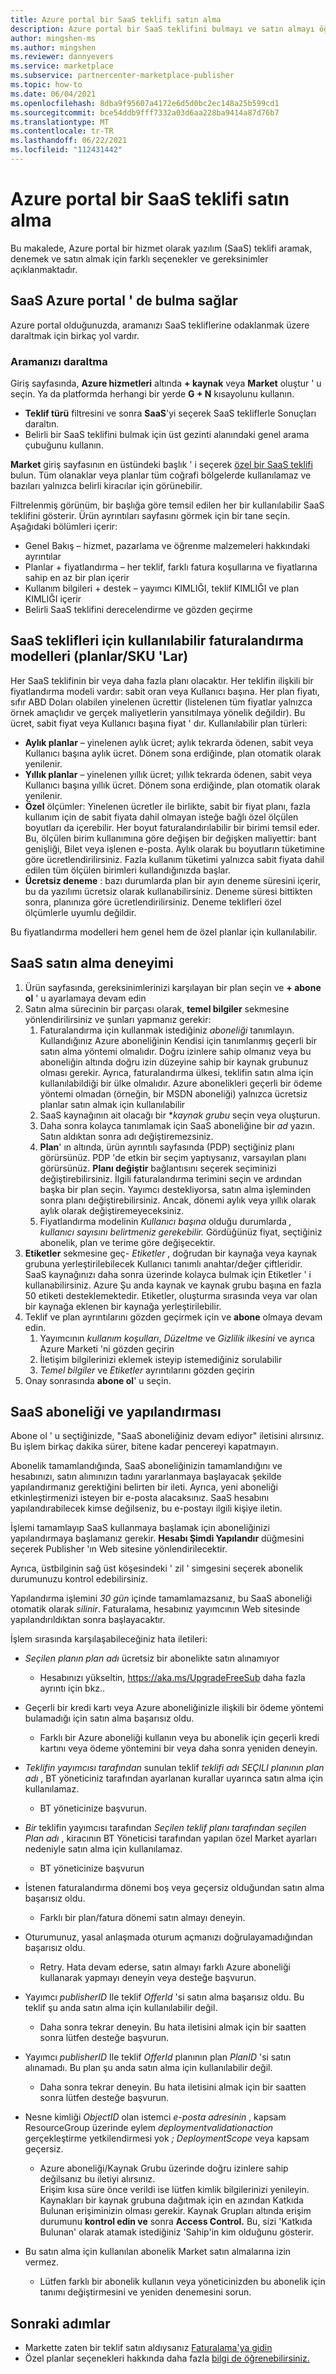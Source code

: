 ```yaml
---
title: Azure portal bir SaaS teklifi satın alma
description: Azure portal bir SaaS teklifini bulmayı ve satın almayı öğrenin.
author: mingshen-ms
ms.author: mingshen
ms.reviewer: dannyevers
ms.service: marketplace
ms.subservice: partnercenter-marketplace-publisher
ms.topic: how-to
ms.date: 06/04/2021
ms.openlocfilehash: 8dba9f95607a4172e6d5d0bc2ec148a25b599cd1
ms.sourcegitcommit: bce54ddb9fff7332a03d6aa228ba9414a87d76b7
ms.translationtype: MT
ms.contentlocale: tr-TR
ms.lasthandoff: 06/22/2021
ms.locfileid: "112431442"
---
```

# <a name="purchase-a-saas-offer-in-azure-portal"></a>Azure portal bir SaaS teklifi satın alma

Bu makalede, Azure portal bir hizmet olarak yazılım (SaaS) teklifi aramak, denemek ve satın almak için farklı seçenekler ve gereksinimler açıklanmaktadır.

## <a name="saas-offers-discovery-in-azure-portal"></a>SaaS Azure portal ' de bulma sağlar

Azure portal olduğunuzda, aramanızı SaaS tekliflerine odaklanmak üzere daraltmak için birkaç yol vardır.

### <a name="narrowing-your-search"></a>Aramanızı daraltma

Giriş sayfasında, **Azure hizmetleri** altında **+ kaynak** veya **Market** oluştur ' u seçin. Ya da platformda herhangi bir yerde **G + N** kısayolunu kullanın.

- **Teklif türü** filtresini ve sonra **SaaS**'yi seçerek SaaS tekliflerle Sonuçları daraltın.
- Belirli bir SaaS teklifini bulmak için üst gezinti alanındaki genel arama çubuğunu kullanın.

**Market** giriş sayfasının en üstündeki başlık ' i seçerek [özel bir SaaS teklifi](/marketplace/private-offers) bulun. Tüm olanaklar veya planlar tüm coğrafi bölgelerde kullanılamaz ve bazıları yalnızca belirli kiracılar için görünebilir.

Filtrelenmiş görünüm, bir başlığa göre temsil edilen her bir kullanılabilir SaaS teklifini gösterir. Ürün ayrıntıları sayfasını görmek için bir tane seçin. Aşağıdaki bölümleri içerir:

- Genel Bakış – hizmet, pazarlama ve öğrenme malzemeleri hakkındaki ayrıntılar
- Planlar + fiyatlandırma – her teklif, farklı fatura koşullarına ve fiyatlarına sahip en az bir plan içerir
- Kullanım bilgileri + destek – yayımcı KIMLIĞI, teklif KIMLIĞI ve plan KIMLIĞI içerir
- Belirli SaaS teklifini derecelendirme ve gözden geçirme

## <a name="available-billing-models-plansskus-for-saas-offers"></a>SaaS teklifleri için kullanılabilir faturalandırma modelleri (planlar/SKU 'Lar)

Her SaaS teklifinin bir veya daha fazla planı olacaktır. Her teklifin ilişkili bir fiyatlandırma modeli vardır: sabit oran veya Kullanıcı başına. Her plan fiyatı, sıfır ABD Doları olabilen yinelenen ücrettir (listelenen tüm fiyatlar yalnızca örnek amaçlıdır ve gerçek maliyetlerin yansıtılmaya yönelik değildir). Bu ücret, sabit fiyat veya Kullanıcı başına fiyat ' dır. Kullanılabilir plan türleri:

- **Aylık planlar** – yinelenen aylık ücret; aylık tekrarda ödenen, sabit veya Kullanıcı başına aylık ücret. Dönem sona erdiğinde, plan otomatik olarak yenilenir.
- **Yıllık planlar** – yinelenen yıllık ücret; yıllık tekrarda ödenen, sabit veya Kullanıcı başına yıllık ücret. Dönem sona erdiğinde, plan otomatik olarak yenilenir.
- **Özel** ölçümler: Yinelenen ücretler ile birlikte, sabit bir fiyat planı, fazla kullanım için de sabit fiyata dahil olmayan isteğe bağlı özel ölçülen boyutları da içerebilir. Her boyut faturalandırılabilir bir birimi temsil eder. Bu, ölçülen birim kullanımına göre değişen bir değişken maliyettir: bant genişliği, Bilet veya işlenen e-posta. Aylık olarak bu boyutların tüketimine göre ücretlendirilirsiniz. Fazla kullanım tüketimi yalnızca sabit fiyata dahil edilen tüm ölçülen birimleri kullandığınızda başlar.
- **Ücretsiz deneme** : bazı durumlarda plan bir ayın deneme süresini içerir, bu da yazılımı ücretsiz olarak kullanabilirsiniz.  Deneme süresi bittikten sonra, planınıza göre ücretlendirilirsiniz. Deneme teklifleri özel ölçümlerle uyumlu değildir.

Bu fiyatlandırma modelleri hem genel hem de özel planlar için kullanılabilir.

## <a name="saas-purchase-experience"></a>SaaS satın alma deneyimi

1. Ürün sayfasında, gereksinimlerinizi karşılayan bir plan seçin ve **+ abone ol** ' u ayarlamaya devam edin
2. Satın alma sürecinin bir parçası olarak, **temel bilgiler** sekmesine yönlendirilirsiniz ve şunları yapmanız gerekir:
    1. Faturalandırma için kullanmak istediğiniz *aboneliği* tanımlayın. Kullandığınız Azure aboneliğinin Kendisi için tanımlanmış geçerli bir satın alma yöntemi olmalıdır. Doğru izinlere sahip olmanız veya bu aboneliğin altında doğru izin düzeyine sahip bir kaynak grubunuz olması gerekir. Ayrıca, faturalandırma ülkesi, teklifin satın alma için kullanılabildiği bir ülke olmalıdır. Azure abonelikleri geçerli bir ödeme yöntemi olmadan (örneğin, bir MSDN aboneliği) yalnızca ücretsiz planlar satın almak için kullanılabilir
    1. SaaS kaynağının ait olacağı bir **kaynak grubu* seçin veya oluşturun.
    1. Daha sonra kolayca tanımlamak için SaaS aboneliğine bir *ad* yazın. Satın aldıktan sonra adı değiştiremezsiniz.
    1. **Plan**' ın altında, ürün ayrıntılı sayfasında (PDP) seçtiğiniz planı görürsünüz. PDP 'de etkin bir seçim yaptıysanız, varsayılan planı görürsünüz. **Planı değiştir** bağlantısını seçerek seçiminizi değiştirebilirsiniz. İlgili faturalandırma terimini seçin ve ardından başka bir plan seçin. Yayımcı destekliyorsa, satın alma işleminden sonra planı değiştirebilirsiniz. Ancak, dönemi aylık veya yıllık olarak aylık olarak değiştiremeyeceksiniz.
    1. Fiyatlandırma modelinin *Kullanıcı başına* olduğu durumlarda *, kullanıcı sayısını belirtmeniz gerekebilir.* Gördüğünüz fiyat, seçtiğiniz abonelik, plan ve terime göre değişecektir.
3. **Etiketler** sekmesine geç- *Etiketler* , doğrudan bir kaynağa veya kaynak grubuna yerleştirilebilecek Kullanıcı tanımlı anahtar/değer çiftleridir. SaaS kaynağınızı daha sonra üzerinde kolayca bulmak için Etiketler ' i kullanabilirsiniz. Azure Şu anda kaynak ve kaynak grubu başına en fazla 50 etiketi desteklemektedir. Etiketler, oluşturma sırasında veya var olan bir kaynağa eklenen bir kaynağa yerleştirilebilir.
4. Teklif ve plan ayrıntılarını gözden geçirmek için ve **abone** olmaya devam edin.
    1. Yayımcının *kullanım koşulları*, *Düzeltme* ve *Gizlilik ilkesini* ve ayrıca Azure Marketi 'ni gözden geçirin
    1. İletişim bilgilerinizi eklemek isteyip istemediğiniz sorulabilir
    1. *Temel bilgiler* ve *Etiketler* ayrıntılarını gözden geçirin
5. Onay sonrasında **abone ol**' u seçin.

## <a name="saas-subscription-and-configuration"></a>SaaS aboneliği ve yapılandırması

Abone ol ' u seçtiğinizde, "SaaS aboneliğiniz devam ediyor" iletisini alırsınız. Bu işlem birkaç dakika sürer, bitene kadar pencereyi kapatmayın.

Abonelik tamamlandığında, SaaS aboneliğinizin tamamlandığını ve hesabınızı, satın alımınızın tadını yararlanmaya başlayacak şekilde yapılandırmanız gerektiğini belirten bir ileti. Ayrıca, yeni aboneliği etkinleştirmenizi isteyen bir e-posta alacaksınız. SaaS hesabını yapılandırabilecek kimse değilseniz, bu e-postayı ilgili kişiye iletin.

İşlemi tamamlayıp SaaS kullanmaya başlamak için aboneliğinizi yapılandırmaya başlamanız gerekir. **Hesabı Şimdi Yapılandır** düğmesini seçerek Publisher 'ın Web sitesine yönlendirilecektir.

Ayrıca, üstbilginin sağ üst köşesindeki ' zil ' simgesini seçerek abonelik durumunuzu kontrol edebilirsiniz.

Yapılandırma işlemini *30 gün* içinde tamamlamazsanız, bu SaaS aboneliği otomatik olarak *silinir*. Faturalama, hesabınız yayımcının Web sitesinde yapılandırıldıktan sonra başlayacaktır.

İşlem sırasında karşılaşabileceğiniz hata iletileri:

- *Seçilen planın plan adı* ücretsiz bir abonelikte satın alınamıyor
  - Hesabınızı yükseltin, https://aka.ms/UpgradeFreeSub daha fazla ayrıntı için bkz..

- Geçerli bir kredi kartı veya Azure aboneliğinizle ilişkili bir ödeme yöntemi bulamadığı için satın alma başarısız oldu.
  - Farklı bir Azure aboneliği kullanın veya bu abonelik için geçerli kredi kartını veya ödeme yöntemini bir veya daha sonra yeniden deneyin.

- *Teklifin yayımcısı tarafından* sunulan teklif *teklifi adı* *SEÇILI planının plan adı* , BT yöneticiniz tarafından ayarlanan kurallar uyarınca satın alma için kullanılamaz.
  - BT yöneticinize başvurun.

- *Bir* teklifin yayımcısı tarafından *Seçilen teklif planı tarafından seçilen* *Plan adı* , kiracının BT Yöneticisi tarafından yapılan özel Market ayarları nedeniyle satın alma için kullanılamaz.
  - BT yöneticinize başvurun

- İstenen faturalandırma dönemi boş veya geçersiz olduğundan satın alma başarısız oldu.
  - Farklı bir plan/fatura dönemi satın almayı deneyin.

- Oturumunuz, yasal anlaşmada oturum açmanızı doğrulayamadığından başarısız oldu.
  - Retry. Hata devam ederse, satın almayı farklı Azure aboneliği kullanarak yapmayı deneyin veya desteğe başvurun.

- Yayımcı *publisherID* Ile teklif *OfferId* 'si satın alma başarısız oldu. Bu teklif şu anda satın alma için kullanılabilir değil.
  - Daha sonra tekrar deneyin. Bu hata iletisini almak için bir saatten sonra lütfen desteğe başvurun.  

- Yayımcı *publisherID* Ile teklif *OfferId* planının plan *PlanID* 'si satın alınamadı. Bu plan şu anda satın alma için kullanılabilir değil.
  - Daha sonra tekrar deneyin. Bu hata iletisini almak için bir saatten sonra lütfen desteğe başvurun. 

- Nesne kimliği *ObjectID* olan istemci *e-posta adresinin* , kapsam ResourceGroup üzerinde eylem *deploymentvalidationaction* gerçekleştirme yetkilendirmesi yok *; DeploymentScope* veya kapsam geçersiz.  
  - Azure aboneliği/Kaynak Grubu üzerinde doğru izinlere sahip değilsanız bu iletiyi alırsınız.  
    Erişim kısa süre önce verildi ise lütfen kimlik bilgilerinizi yenileyin.  
    Kaynakları bir kaynak grubuna dağıtmak için en azından Katkıda Bulunan erişiminizin olması gerekir. Kaynak Grupları altında erişim durumunu **kontrol edin ve** sonra **Access Control.** Bu, sizi 'Katkıda Bulunan' olarak atamak istediğiniz 'Sahip'in kim olduğunu gösterir.

- Bu satın alma için kullanılan abonelik Market satın almalarına izin vermez.  
  - Lütfen farklı bir abonelik kullanın veya yöneticinizden bu abonelik için tanımı değiştirmesini ve yeniden denemesini sorun.

## <a name="next-steps"></a>Sonraki adımlar

- Markette zaten bir teklif satın aldıysanız [Faturalama'ya gidin](/marketplace/billing-invoicing)
- Özel planlar seçenekleri hakkında daha fazla [bilgi de öğrenebilirsiniz.](/marketplace/private-offers)
